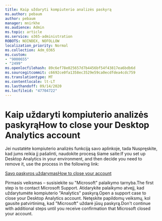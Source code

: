 ```yaml
---
title: Kaip uždaryti kompiuterio analizės paskyrą
ms.author: pebaum
author: pebaum
manager: mnirkhe
ms.audience: Admin
ms.topic: article
ms.service: o365-administration
ROBOTS: NOINDEX, NOFOLLOW
localization_priority: Normal
ms.collection: Adm_O365
ms.custom:
- "9000655"
- "2499"
ms.openlocfilehash: 89c6ef78e025657d7b4456bf54f43817ea6bdb6d
ms.sourcegitcommit: c6692ce0fa1358ec3529e59ca0ecdfdea4cdc759
ms.translationtype: MT
ms.contentlocale: lt-LT
ms.lasthandoff: 09/14/2020
ms.locfileid: "47704722"
---
```

# <a name="how-to-close-your-desktop-analytics-account"></a><span data-ttu-id="37364-102">Kaip uždaryti kompiuterio analizės paskyrą</span><span class="sxs-lookup"><span data-stu-id="37364-102">How to close your Desktop Analytics account</span></span>

<span data-ttu-id="37364-103">Jei nustatėte kompiuterio analizės funkciją savo aplinkoje, tada Nuspręskite, kad jums reikia jį pašalinti, naudokite procesą šiame saite:</span><span class="sxs-lookup"><span data-stu-id="37364-103">If you set up Desktop Analytics in your environment, and then decide you need to remove it, use the process in the following link:</span></span>

[<span data-ttu-id="37364-104">Savo paskyros uždarymas</span><span class="sxs-lookup"><span data-stu-id="37364-104">How to close your account</span></span>](https://docs.microsoft.com/configmgr/desktop-analytics/account-close)

<span data-ttu-id="37364-105">Pirmasis veiksmas – susisiekite su "Microsoft" palaikymo tarnyba.</span><span class="sxs-lookup"><span data-stu-id="37364-105">The first step is to contact Microsoft Support.</span></span> <span data-ttu-id="37364-106">Atidarykite palaikymo atvejį, kad uždarytumėte kompiuterio "Analytics" paskyrą.</span><span class="sxs-lookup"><span data-stu-id="37364-106">Open a support case to close your Desktop Analytics account.</span></span> <span data-ttu-id="37364-107">Netęskite papildomų veiksmų, kol gausite patvirtinimą, kad "Microsoft" uždarė jūsų paskyrą.</span><span class="sxs-lookup"><span data-stu-id="37364-107">Don't continue with additional steps until you receive confirmation that Microsoft closed your account.</span></span>